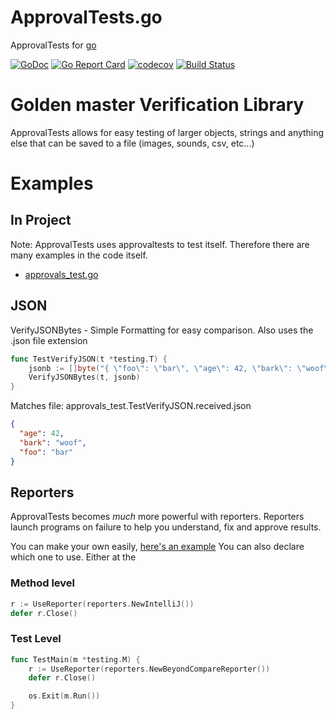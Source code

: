 # ApprovalTests.go

ApprovalTests for [go](https://golang.org/)

[![GoDoc](https://godoc.org/github.com/chrisbbe/go-approval-tests?status.svg)](https://godoc.org/github.com/chrisbbe/go-approval-tests)
[![Go Report Card](https://goreportcard.com/badge/github.com/chrisbbe/go-approval-tests)](https://goreportcard.com/report/github.com/chrisbbe/go-approval-tests)
[![codecov](https://codecov.io/gh/chrisbbe/go-approval-tests/branch/master/graph/badge.svg)](https://codecov.io/gh/chrisbbe/go-approval-tests)
[![Build Status](https://travis-ci.org/chrisbbe/go-approval-tests.svg?branch=master)](https://travis-ci.org/chrisbbe/go-approval-tests)

# Golden master Verification Library

ApprovalTests allows for easy testing of larger objects, strings and anything else that can be saved to a file (images, sounds, csv, etc...)

# Examples
## In Project
Note: ApprovalTests uses approvaltests to test itself. Therefore there are many examples in the code itself.

- [approvals_test.go](approvals_test.go)

## JSON
VerifyJSONBytes - Simple Formatting for easy comparison. Also uses the .json file extension

```go
func TestVerifyJSON(t *testing.T) {
	jsonb := []byte("{ \"foo\": \"bar\", \"age\": 42, \"bark\": \"woof\" }")
	VerifyJSONBytes(t, jsonb)
}
```

Matches file: approvals_test.TestVerifyJSON.received.json

```json
{
  "age": 42,
  "bark": "woof",
  "foo": "bar"
}
```

## Reporters
ApprovalTests becomes _much_ more powerful with reporters. Reporters launch programs on failure to help you understand, fix and approve results.

You can make your own easily, [here's an example](reporters/beyond_compare.go)
You can also declare which one to use. Either at the

### Method level

```go
r := UseReporter(reporters.NewIntelliJ())
defer r.Close()
```

### Test Level

```go
func TestMain(m *testing.M) {
	r := UseReporter(reporters.NewBeyondCompareReporter())
	defer r.Close()

	os.Exit(m.Run())
}
```
